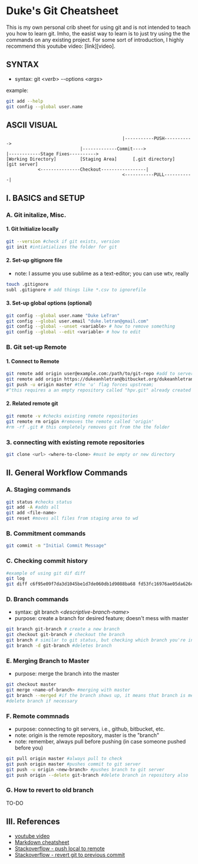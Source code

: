 # Duke's Git Cheatsheet #
This is my own personal crib sheet for using git and is not intended to teach
you how to learn git. Imho, the easist way to learn is to just try using the
the commands on any existing project. For some sort of introduction, I highly 
recommend this youtube video: [link][video].


## SYNTAX ##

* syntax: git <_verb_> --options <_args_>

example:
````bash
git add --help
git config --global user.name
````

## ASCII VISUAL ##
```
                                            |-----------PUSH----------->
                            |-------------Commit---->	
|------------Stage Fixes---------->
[Working Directory]         [Staging Area]      [.git directory]   [git server]
            <---------------Checkout-----------------|
                                            <-----------PULL-----------|
```

## I. BASICS and SETUP

### A. Git initalize, Misc.

#### 1. Git Initialize locally
````bash
git --version #check if git exists, version
git init #intiatializes the folder for git
````
#### 2. Set-up gitignore file

* note: I assume you use sublime as a text-editor; you can use wtv, really

````bash
touch .gitignore
subl .gitignore # add things like *.csv to ignorefile
````
#### 3. Set-up global options (optional)

````bash
git config --global user.name "Duke LeTran"
git config --global user.email "duke.letran@gmail.com"
git config --global --unset <variable> # how to remove something
git config --global --edit <variable> # how to edit
````
### B. Git set-up Remote

#### 1. Connect to Remote
```bash
git remote add origin user@example.com:/path/to/git-repo #add to server
git remote add origin https://dukeanhletran@bitbucket.org/dukeanhletran/hpv.git
git push -u origin master #the 'u' flag forces upstream; 
#^this requires a an empty repository called "hpv.git" already created
````
#### 2. Related remote git
````bash
git remote -v #checks existing remote repositories
git remote rm origin #removes the remote called 'origin'
#rm -rf .git # this completely removes git from the the folder
````

### 3. connecting with existing remote repositories

````bash
git clone <url> <where-to-clone> #must be empty or new directory
````


## II. General Workflow Commands
### A. Staging commands

````bash
git status #checks status
git add -A #adds all
git add <file-name>
git reset #moves all files from staging area to wd
````

### B. Commitment commands

````bash
git commit -m "Initial Commit Message"
````

### C. Checking commit history

````bash
#example of using git dif diff
git log
git diff c6f95e09f7da3d1045be1d7de060db1d9088ba68 fd53fc16976ae05da626c6d4493de2aeb99fccc0
````

### D. Branch commands

* syntax: git branch <_descriptive-branch-name_>
* purpose: create a branch for desired feature; doesn't mess with master

````bash
git branch git-branch # create a new branch
git checkout git-branch # checkout the branch
git branch # similar to git status, but checking which branch you're in
git branch -d git-branch #deletes branch
````

### E. Merging Branch to Master

* purpose: merge the branch into the master

````bash
git checkout master
git merge <name-of-branch> #merging with master
git branch --merged #if the branch shows up, it means that branch is merged
#delete branch if necessary
````

### F. Remote commnads 

* purpose: connecting to git servers, i.e., github, bitbucket, etc.
* note: origin is the remote repository, master is the "branch"
* note: remember, always pull before pushing (in case someone pushed before you)

````bash
git pull origin master #always pull to check
git push origin master #pushes commit to git server
git push -u origin <new-branch> #pushes branch to git server
git push origin --delete git-branch #delete branch in repository also
````

### G. How to revert to old branch

TO-DO

## III. References
* [youtube video][1]
* [Markdown cheatsheet][2]
* [Stackoverflow - push local to remote][3]
* [Stackoverflow - revert git to previous commit][4]


[1]: https://www.youtube.com/watch?v=HVsySz-h9r4
[2]: https://github.com/adam-p/markdown-here/wiki/Markdown-Cheatsheet#links
[3]: https://stackoverflow.com/questions/24294034/how-do-i-push-a-local-repo-to-bitbucket-using-sourcetree-without-creating-a-repo
[4]: https://stackoverflow.com/questions/4114095/how-to-revert-a-git-repository-to-a-previous-commit




